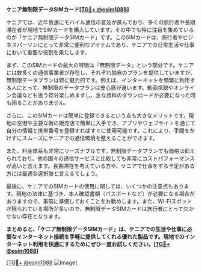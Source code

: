 **ケニア無制限データSIMカード[[TG💪+ @esim1088](https://t.me/s/esim1088)]**

ケニアでは、近年急速にモバイル通信の普及が進んでおり、多くの旅行者や長期滞在者が現地でSIMカードを購入しています。その中でも特に注目を集めているのが「ケニア無制限データSIMカード」です。このSIMカードは、旅行者やビジネスパーソンにとって非常に便利なアイテムであり、ケニアでの日常生活や仕事において重要な役割を果たします。

まず、このSIMカードの最大の特徴は「無制限データ」という部分です。ケニアには数多くの通信事業者が存在し、それぞれ独自のプランを提供していますが、無制限データプランは特に魅力的です。例えば、インターネットを頻繁に利用する人にとって、無制限のデータプランは安心感が違います。動画視聴やオンライン会議なども思う存分楽しめますし、急な資料のダウンロードが必要になった時も困ることがありません。

さらに、このSIMカードは簡単に登録できるという点も大きなメリットです。現地の空港や主要な街の販売店で簡単に入手でき、アプリやウェブサイトを通じて自分の情報と携帯番号を登録すればすぐに使用可能です。これにより、手間をかけずにスムーズにケニアでの通信環境を整えることができます。

また、料金体系も非常にリーズナブルです。無制限データプランでも価格は抑えられており、他の国々の通信サービスと比較しても非常にコストパフォーマンスが高いと言えます。長期滞在を考えている方や、ケニアで仕事をする予定がある方には最適な選択肢と言えるでしょう。

最後に、ケニアでのSIMカードの使用に関しては、いくつかの注意点もあります。現地の法律に基づき、本人確認書類（パスポートなど）が必要になる場合がありますので、事前に準備しておくことをお勧めします。また、Wi-Fiスポットが限られている場所が多いので、無制限データSIMカードは旅行者にとって欠かせない存在となります。

**まとめると、「ケニア無制限データSIMカード」は、ケニアでの生活や仕事に必要なインターネット接続を手軽に提供してくれる優れた製品です。現地でのインターネット利用を快適にするためにぜひ一度お試しください。[[TG💪+ @esim1088](https://t.me/s/esim1088)]**

[[TG💪+ @esim1088](https://t.me/s/esim1088) ![Image](https://i.postimg.cc/Y0z9fWf4/image.png)]